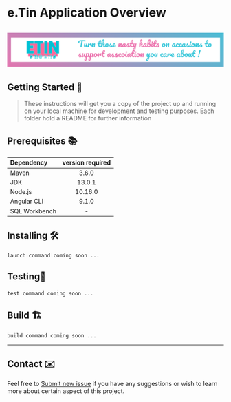 # e.Tin Application Overview

## ![eTin wiki banner](../docs/src/img/banner.png)

## Getting Started 💪

> These instructions will get you a copy of the project up and running on your local machine for development and testing purposes.
> Each folder hold a README for further information

## Prerequisites 📚

| Dependency | version required |
|:-----------|:----------:|
| Maven | 3.6.0 |
| JDK | 13.0.1 |
| Node.js | 10.16.0 |
| Angular CLI | 9.1.0 |
| SQL Workbench | - |

## Installing 🛠

```shell
launch command coming soon ...
```

## Testing🧪

```shell
test command coming soon ...
```

## Build 🏗

```shell
build command coming soon ...
```

***

## Contact ✉️

Feel free to [Submit new issue](https://github.com/louiiuol/swear-tin/issues) if you have any suggestions or wish to learn more about certain aspect of this project.
